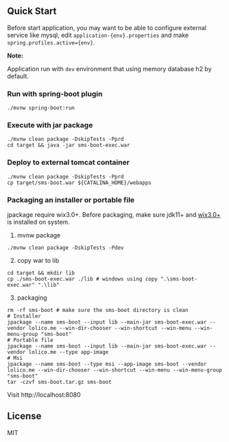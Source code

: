 ## Quick Start

Before start application, you may want to be able to configure external service like mysql, edit `application-{env}.properties` and make `spring.profiles.active={env}`.

**Note:**

Application run with `dev` environment that using memory database h2 by default.

### Run with spring-boot plugin

```shell script
./mvnw spring-boot:run
```

### Execute with jar package

```shell script
./mvnw clean package -DskipTests -Pprd
cd target && java -jar sms-boot-exec.war
```

### Deploy to external tomcat container

```shell script
./mvnw clean package -DskipTests -Pprd
cp target/sms-boot.war ${CATALINA_HOME}/webapps
```

### Packaging an installer or portable file

jpackage require wix3.0+. Before packaging, make sure jdk11+
and [wix3.0+](https://wixtoolset.org/releases/) is installed on system.

1. mvnw package

```shell
./mvnw clean package -DskipTests -Pdev
```

2. copy war to lib

```shell
cd target && mkdir lib
cp ./sms-boot-exec.war ./lib # windows using copy ".\sms-boot-exec.war" ".\lib"
```

3. packaging

```shell
rm -rf sms-boot # make sure the sms-boot directory is clean
# Installer
jpackage --name sms-boot --input lib --main-jar sms-boot-exec.war --vendor lolico.me --win-dir-chooser --win-shortcut --win-menu --win-menu-group "sms-boot"
# Portable file
jpackage --name sms-boot --input lib --main-jar sms-boot-exec.war --vendor lolico.me --type app-image
# Msi
jpackage --name sms-boot --type msi --app-image sms-boot --vendor lolico.me --win-dir-chooser --win-shortcut --win-menu --win-menu-group "sms-boot"
tar -czvf sms-boot.tar.gz sms-boot
```

Visit http://localhost:8080

## License

MIT
